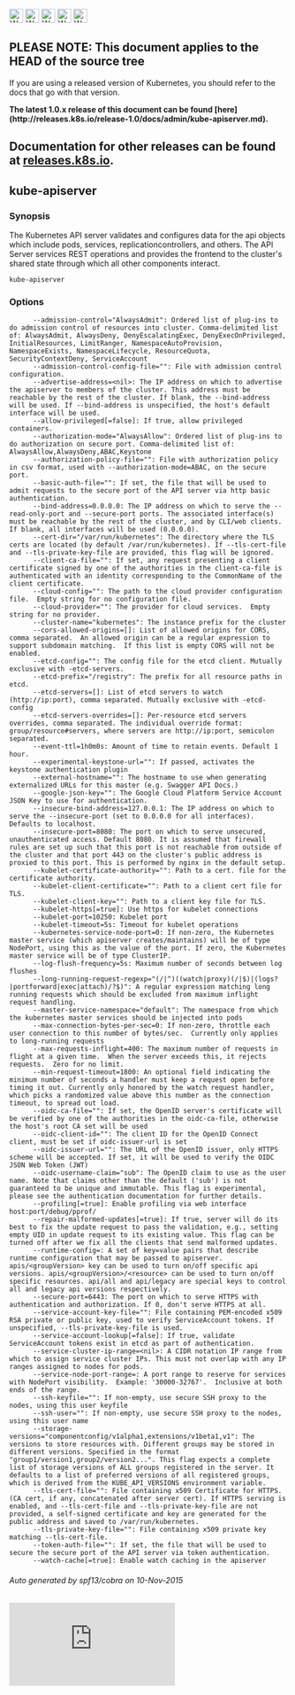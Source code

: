 <!-- BEGIN MUNGE: UNVERSIONED_WARNING -->

<!-- BEGIN STRIP_FOR_RELEASE -->

<img src="http://kubernetes.io/img/warning.png" alt="WARNING"
     width="25" height="25">
<img src="http://kubernetes.io/img/warning.png" alt="WARNING"
     width="25" height="25">
<img src="http://kubernetes.io/img/warning.png" alt="WARNING"
     width="25" height="25">
<img src="http://kubernetes.io/img/warning.png" alt="WARNING"
     width="25" height="25">
<img src="http://kubernetes.io/img/warning.png" alt="WARNING"
     width="25" height="25">

<h2>PLEASE NOTE: This document applies to the HEAD of the source tree</h2>

If you are using a released version of Kubernetes, you should
refer to the docs that go with that version.

<strong>
The latest 1.0.x release of this document can be found
[here](http://releases.k8s.io/release-1.0/docs/admin/kube-apiserver.md).

Documentation for other releases can be found at
[releases.k8s.io](http://releases.k8s.io).
</strong>
--

<!-- END STRIP_FOR_RELEASE -->

<!-- END MUNGE: UNVERSIONED_WARNING -->

## kube-apiserver



### Synopsis


The Kubernetes API server validates and configures data
for the api objects which include pods, services, replicationcontrollers, and
others. The API Server services REST operations and provides the frontend to the
cluster's shared state through which all other components interact.

```
kube-apiserver
```

### Options

```
      --admission-control="AlwaysAdmit": Ordered list of plug-ins to do admission control of resources into cluster. Comma-delimited list of: AlwaysAdmit, AlwaysDeny, DenyEscalatingExec, DenyExecOnPrivileged, InitialResources, LimitRanger, NamespaceAutoProvision, NamespaceExists, NamespaceLifecycle, ResourceQuota, SecurityContextDeny, ServiceAccount
      --admission-control-config-file="": File with admission control configuration.
      --advertise-address=<nil>: The IP address on which to advertise the apiserver to members of the cluster. This address must be reachable by the rest of the cluster. If blank, the --bind-address will be used. If --bind-address is unspecified, the host's default interface will be used.
      --allow-privileged[=false]: If true, allow privileged containers.
      --authorization-mode="AlwaysAllow": Ordered list of plug-ins to do authorization on secure port. Comma-delimited list of: AlwaysAllow,AlwaysDeny,ABAC,Keystone
      --authorization-policy-file="": File with authorization policy in csv format, used with --authorization-mode=ABAC, on the secure port.
      --basic-auth-file="": If set, the file that will be used to admit requests to the secure port of the API server via http basic authentication.
      --bind-address=0.0.0.0: The IP address on which to serve the --read-only-port and --secure-port ports. The associated interface(s) must be reachable by the rest of the cluster, and by CLI/web clients. If blank, all interfaces will be used (0.0.0.0).
      --cert-dir="/var/run/kubernetes": The directory where the TLS certs are located (by default /var/run/kubernetes). If --tls-cert-file and --tls-private-key-file are provided, this flag will be ignored.
      --client-ca-file="": If set, any request presenting a client certificate signed by one of the authorities in the client-ca-file is authenticated with an identity corresponding to the CommonName of the client certificate.
      --cloud-config="": The path to the cloud provider configuration file.  Empty string for no configuration file.
      --cloud-provider="": The provider for cloud services.  Empty string for no provider.
      --cluster-name="kubernetes": The instance prefix for the cluster
      --cors-allowed-origins=[]: List of allowed origins for CORS, comma separated.  An allowed origin can be a regular expression to support subdomain matching.  If this list is empty CORS will not be enabled.
      --etcd-config="": The config file for the etcd client. Mutually exclusive with -etcd-servers.
      --etcd-prefix="/registry": The prefix for all resource paths in etcd.
      --etcd-servers=[]: List of etcd servers to watch (http://ip:port), comma separated. Mutually exclusive with -etcd-config
      --etcd-servers-overrides=[]: Per-resource etcd servers overrides, comma separated. The individual override format: group/resource#servers, where servers are http://ip:port, semicolon separated.
      --event-ttl=1h0m0s: Amount of time to retain events. Default 1 hour.
      --experimental-keystone-url="": If passed, activates the keystone authentication plugin
      --external-hostname="": The hostname to use when generating externalized URLs for this master (e.g. Swagger API Docs.)
      --google-json-key="": The Google Cloud Platform Service Account JSON Key to use for authentication.
      --insecure-bind-address=127.0.0.1: The IP address on which to serve the --insecure-port (set to 0.0.0.0 for all interfaces). Defaults to localhost.
      --insecure-port=8080: The port on which to serve unsecured, unauthenticated access. Default 8080. It is assumed that firewall rules are set up such that this port is not reachable from outside of the cluster and that port 443 on the cluster's public address is proxied to this port. This is performed by nginx in the default setup.
      --kubelet-certificate-authority="": Path to a cert. file for the certificate authority.
      --kubelet-client-certificate="": Path to a client cert file for TLS.
      --kubelet-client-key="": Path to a client key file for TLS.
      --kubelet-https[=true]: Use https for kubelet connections
      --kubelet-port=10250: Kubelet port
      --kubelet-timeout=5s: Timeout for kubelet operations
      --kubernetes-service-node-port=0: If non-zero, the Kubernetes master service (which apiserver creates/maintains) will be of type NodePort, using this as the value of the port. If zero, the Kubernetes master service will be of type ClusterIP.
      --log-flush-frequency=5s: Maximum number of seconds between log flushes
      --long-running-request-regexp="(/|^)((watch|proxy)(/|$)|(logs?|portforward|exec|attach)/?$)": A regular expression matching long running requests which should be excluded from maximum inflight request handling.
      --master-service-namespace="default": The namespace from which the kubernetes master services should be injected into pods
      --max-connection-bytes-per-sec=0: If non-zero, throttle each user connection to this number of bytes/sec.  Currently only applies to long-running requests
      --max-requests-inflight=400: The maximum number of requests in flight at a given time.  When the server exceeds this, it rejects requests.  Zero for no limit.
      --min-request-timeout=1800: An optional field indicating the minimum number of seconds a handler must keep a request open before timing it out. Currently only honored by the watch request handler, which picks a randomized value above this number as the connection timeout, to spread out load.
      --oidc-ca-file="": If set, the OpenID server's certificate will be verified by one of the authorities in the oidc-ca-file, otherwise the host's root CA set will be used
      --oidc-client-id="": The client ID for the OpenID Connect client, must be set if oidc-issuer-url is set
      --oidc-issuer-url="": The URL of the OpenID issuer, only HTTPS scheme will be accepted. If set, it will be used to verify the OIDC JSON Web Token (JWT)
      --oidc-username-claim="sub": The OpenID claim to use as the user name. Note that claims other than the default ('sub') is not guaranteed to be unique and immutable. This flag is experimental, please see the authentication documentation for further details.
      --profiling[=true]: Enable profiling via web interface host:port/debug/pprof/
      --repair-malformed-updates[=true]: If true, server will do its best to fix the update request to pass the validation, e.g., setting empty UID in update request to its existing value. This flag can be turned off after we fix all the clients that send malformed updates.
      --runtime-config=: A set of key=value pairs that describe runtime configuration that may be passed to apiserver. apis/<groupVersion> key can be used to turn on/off specific api versions. apis/<groupVersion>/<resource> can be used to turn on/off specific resources. api/all and api/legacy are special keys to control all and legacy api versions respectively.
      --secure-port=6443: The port on which to serve HTTPS with authentication and authorization. If 0, don't serve HTTPS at all.
      --service-account-key-file="": File containing PEM-encoded x509 RSA private or public key, used to verify ServiceAccount tokens. If unspecified, --tls-private-key-file is used.
      --service-account-lookup[=false]: If true, validate ServiceAccount tokens exist in etcd as part of authentication.
      --service-cluster-ip-range=<nil>: A CIDR notation IP range from which to assign service cluster IPs. This must not overlap with any IP ranges assigned to nodes for pods.
      --service-node-port-range=: A port range to reserve for services with NodePort visibility.  Example: '30000-32767'.  Inclusive at both ends of the range.
      --ssh-keyfile="": If non-empty, use secure SSH proxy to the nodes, using this user keyfile
      --ssh-user="": If non-empty, use secure SSH proxy to the nodes, using this user name
      --storage-versions="componentconfig/v1alpha1,extensions/v1beta1,v1": The versions to store resources with. Different groups may be stored in different versions. Specified in the format "group1/version1,group2/version2...". This flag expects a complete list of storage versions of ALL groups registered in the server. It defaults to a list of preferred versions of all registered groups, which is derived from the KUBE_API_VERSIONS environment variable.
      --tls-cert-file="": File containing x509 Certificate for HTTPS.  (CA cert, if any, concatenated after server cert). If HTTPS serving is enabled, and --tls-cert-file and --tls-private-key-file are not provided, a self-signed certificate and key are generated for the public address and saved to /var/run/kubernetes.
      --tls-private-key-file="": File containing x509 private key matching --tls-cert-file.
      --token-auth-file="": If set, the file that will be used to secure the secure port of the API server via token authentication.
      --watch-cache[=true]: Enable watch caching in the apiserver
```

###### Auto generated by spf13/cobra on 10-Nov-2015


<!-- BEGIN MUNGE: GENERATED_ANALYTICS -->
[![Analytics](https://kubernetes-site.appspot.com/UA-36037335-10/GitHub/docs/admin/kube-apiserver.md?pixel)]()
<!-- END MUNGE: GENERATED_ANALYTICS -->

